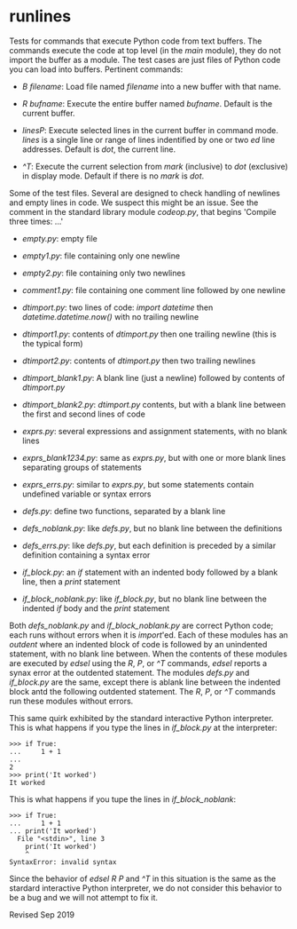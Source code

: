 runlines
========

Tests for commands that execute Python code from text buffers.
The commands execute the code at top level (in the *main* module),
they do not import the buffer as a module.
The test cases are just files of Python code you can load into buffers.
Pertinent commands:

- *B filename*: Load file named *filename* into a new buffer with that name.

- *R bufname*: Execute the entire buffer named *bufname*.
Default is the current buffer.

- *linesP*: Execute selected lines in the current buffer in
command mode.  *lines* is a single line or range of lines indentified by
one or two *ed* line addresses.  Default is *dot*, the current line.

- *^T*: Execute the current selection from *mark* (inclusive) to
*dot* (exclusive) in display mode.   Default if there is no *mark* is *dot*.

Some of the test files.  Several are designed to check handling of newlines 
and empty lines in code.  We suspect this might be an issue.  See
the comment in the standard library module *codeop.py*, that begins
'Compile three times: ...'

- *empty.py*: empty file

- *empty1.py*: file containing only one newline

- *empty2.py*: file containing only two newlines

- *comment1.py*: file containing one comment line followed by one newline

- *dtimport.py*: two lines of code: *import datetime* then
*datetime.datetime.now()* with no trailing newline

- *dtimport1.py*: contents of *dtimport.py* then one trailing newline
(this is the typical form)

- *dtimport2.py*: contents of *dtimport.py* then two trailing newlines

- *dtimport_blank1.py*: A blank line (just a newline) followed by contents of
*dtimport.py*

- *dtimport_blank2.py*: *dtimport.py* contents, but with a blank line between
the first and second lines of code

- *exprs.py*: several expressions and assignment statements, with no blank
lines

- *exprs_blank1234.py*: same as *exprs.py*, but with one or more blank lines
separating groups of statements

- *exprs_errs.py*: similar to *exprs.py*, but some statements contain undefined
variable or syntax errors

- *defs.py*: define two functions, separated by a blank line

- *defs_noblank.py*: like *defs.py*, but no blank line between the definitions

- *defs_errs.py*: like *defs.py*, but each definition is preceded by a similar
definition containing a syntax error

- *if_block.py*: an *if* statement with an indented body followed by a blank
line, then a *print* statement

- *if_block_noblank.py*: like *if_block.py*, but no blank line between the
indented *if* body and the *print* statement

Both *defs_noblank.py* and *if_block_noblank.py* are correct Python code;
each runs without errors when it is *import*'ed.
Each of these modules has an *outdent* where an indented block of code is
followed by an unindented statement, with no blank line between.  When
the contents of these modules are executed by *edsel* using the
*R*, *P*, or *^T* commands, *edsel* reports a synax error at the outdented
statement.  The modules *defs.py* and *if_block.py* are the same, except there
is ablank line between the indented block antd the following outdented
statement.   The *R*, *P*, or *^T* commands run these modules without errors.

This same quirk exhibited by the standard interactive Python interpreter.
This is what happens if you type the lines in *if_block.py* at the interpreter:

    >>> if True:
    ...     1 + 1
    ...
    2
    >>> print('It worked')
    It worked

This is what happens if you tupe the lines in *if_block_noblank*:

    >>> if True:
    ...     1 + 1
    ... print('It worked')
      File "<stdin>", line 3
        print('It worked')
        ^
    SyntaxError: invalid syntax

Since the behavior of *edsel* *R* *P* and *^T* in this situation is the same
as the stardard interactive Python interpreter, we do not consider this 
behavior to be a bug and we will not attempt to fix it.

Revised Sep 2019


